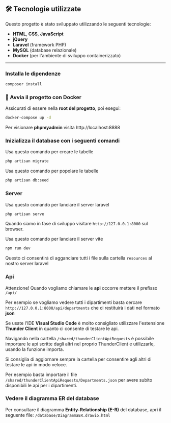 ## 🛠️ Tecnologie utilizzate

Questo progetto è stato sviluppato utilizzando le seguenti tecnologie:

- **HTML**, **CSS**, **JavaScript**
- **jQuery**
- **Laravel** (framework PHP)
- **MySQL** (database relazionale)
- **Docker** (per l'ambiente di sviluppo containerizzato)

---

### Installa le dipendenze 

```bash
composer install
```

### 🚀 Avvia il progetto con Docker

Assicurati di essere nella **root del progetto**, poi esegui:

```bash
docker-compose up -d
```

Per visionare **phpmyadmin** visita http://localhost:8888

### Inizializza il database con i seguenti comandi

Usa questo comando per creare le tabelle

```bash
php artisan migrate
```

Usa questo comando per popolare le tabelle

```bash
php artisan db:seed
```

### Server

Usa questo comando per lanciare il server laravel

```bash
php artisan serve
```

Quando siamo in fase di sviluppo visitare `http://127.0.0.1:8000` sul browser.

Usa questo comando per lanciare il server vite

```bash
npm run dev
```

Questo ci consentirà di agganciare tutti i file sulla cartella `resources` al nostro server laravel

### Api

Attenzione! Quando vogliamo chiamare le **api** occorre mettere il prefisso `/api/` 

Per esempio se vogliamo vedere tutti i dipartimenti basta cercare `http://127.0.0.1:8000/api/departments` che ci restituirà i dati nel formato **json**

Se usate l'IDE **Visual Studio Code** è molto consigliato utilizzare l'estensione **Thunder Client** in quanto ci consente di testare le api.

Navigando nella cartella `/shared/thunderClientApiRequests` è possibile importare le api scritte dagli altri nel proprio ThunderClient e utilizzarle, usando la funzione importa.

Si consiglia di aggiornare sempre la cartella per consentire agli altri di testare le api in modo veloce.

Per esempio basta importare il file `/shared/thunderClientApiRequests/Departments.json` per avere subito disponibili le api per i dipartimenti.

### Vedere il diagramma ER del database

Per consultare il diagramma **Entity-Relationship (E-R)** del database, apri il seguente file: `/database/DiagrammaER.drawio.html`
